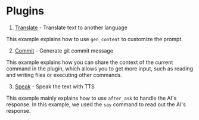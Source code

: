 # Plugins

1. [Translate](translate.sh) - Translate text to another language

This example explains how to use `gen_content` to customize the prompt.

2. [Commit](commit.sh) - Generate git commit message

This example explains how you can share the context of the current command in the plugin, which allows you to get more input, such as reading and writing files or executing other commands.


3. [Speak](speak.sh) - Speak the text with TTS

This example mainly explains how to use `after_ask` to handle the AI's response. In this example, we used the `say` command to read out the AI's response.